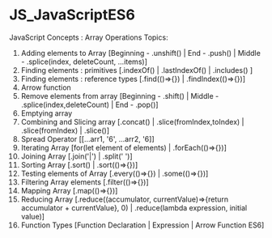 # JS_JavaScriptES6
JavaScript Concepts : Array Operations 
Topics:

1.	Adding elements to Array [Beginning - .unshift() | End - .push() | Middle - .splice(index, deleteCount, ...items)] 
2.	Finding elements : primitives [.indexOf() | .lastIndexOf() | .includes() ]
3.	Finding elements : reference types [.find(()=>{}) | .findIndex(()=>{})]
4.	Arrow function
5.	Remove elements from array [Beginning - .shift() | Middle - .splice(index,deleteCount) | End - .pop()]
6.	Emptying array 
7.	Combining and Slicing array [.concat() | .slice(fromIndex,toIndex) | .slice(fromIndex) | .slice()]
8.	Spread Operator [[...arr1, '6', ...arr2, '6]]
9.	Iterating Array [for(let element of elements) | .forEach(()=>{})]
10.	Joining Array [.join('|') | .split(' ')]
11.	Sorting Array [.sort() | .sort(()=>{})]
12.	Testing elements of Array  [.every(()=>{}) | .some(()=>{})]
13.	Filtering Array elements [.filter(()=>{})]
14.	Mapping Array [.map(()=>{})]
15.	Reducing Array [.reduce((accumulator, currentValue)=>{return accumulator + currentValue}, 0) | .reduce(lambda expression, initial value)]
16. Function Types [Function Declaration | Expression | Arrow Function ES6]
